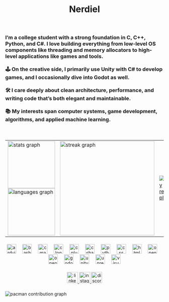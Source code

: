<h1 align="center">Nerdiel</h1>

###

<br clear="both">

<h3 align="left">I’m a college student with a strong foundation in C, C++, Python, and C#. I love building everything from low-level OS components like threading and memory allocators to high-level applications like games and tools.<br><br>🕹️ On the creative side, I primarily use Unity with C# to develop games, and I occasionally dive into Godot as well.<br><br>🛠️ I care deeply about clean architecture, performance, and writing code that’s both elegant and maintainable.<br><br>📚 My interests span computer systems, game development, algorithms, and applied machine learning.</h3>

###

<br clear="both">

<table>
  <tr>
    <td>
      <img src="https://github-readme-stats.vercel.app/api?username=Nerdiel&hide_title=true&hide_rank=false&show_icons=true&include_all_commits=true&count_private=true&disable_animations=false&theme=dark&locale=en&hide_border=false" height="150" alt="stats graph" />
      <br>
      <img src="https://github-readme-stats.vercel.app/api/top-langs?username=Nerdiel&locale=en&hide_title=false&layout=compact&card_width=320&langs_count=5&theme=dark&hide_border=false" height="150" alt="languages graph" />
    </td>
    <td>
      <img src="https://streak-stats.demolab.com?user=Nerdiel&locale=en&mode=weekly&theme=dark&hide_border=false&border_radius=5&date_format=j/n%5B/Y%5D" height="300" alt="streak graph" />
    </td>
    <td>
      <a href="https://open.spotify.com/user/8uj4gsyk1hju0j5cb9ef5tiu5">
        <img src="https://spotify-recently-played-readme.vercel.app/api?user=8uj4gsyk1hju0j5cb9ef5tiu5&count=6&unique=false" alt="Spotify recently played" />
      </a>
    </td>
  </tr>
</table>

###

<div align="center">
  <img src="https://cdn.jsdelivr.net/gh/devicons/devicon/icons/arduino/arduino-original-wordmark.svg" height="30" alt="arduino logo"  />
  <img width="12" />
  <img src="https://cdn.jsdelivr.net/gh/devicons/devicon/icons/bash/bash-original.svg" height="30" alt="bash logo"  />
  <img width="12" />
  <img src="https://cdn.jsdelivr.net/gh/devicons/devicon/icons/cmake/cmake-original.svg" height="30" alt="cmake logo"  />
  <img width="12" />
  <img src="https://cdn.jsdelivr.net/gh/devicons/devicon/icons/c/c-original.svg" height="30" alt="c logo"  />
  <img width="12" />
  <img src="https://cdn.jsdelivr.net/gh/devicons/devicon/icons/cplusplus/cplusplus-original.svg" height="30" alt="cplusplus logo"  />
  <img width="12" />
  <img src="https://cdn.jsdelivr.net/gh/devicons/devicon/icons/csharp/csharp-original.svg" height="30" alt="csharp logo"  />
  <img width="12" />
  <img src="https://cdn.jsdelivr.net/gh/devicons/devicon/icons/python/python-original.svg" height="30" alt="python logo"  />
  <img width="12" />
  <img src="https://cdn.jsdelivr.net/gh/devicons/devicon/icons/css3/css3-original.svg" height="30" alt="css logo"  />
  <img width="12" />
  <img src="https://cdn.jsdelivr.net/gh/devicons/devicon/icons/html5/html5-original.svg" height="30" alt="html5 logo"  />
  <img width="12" />
  <img src="https://cdn.jsdelivr.net/gh/devicons/devicon/icons/opencv/opencv-original.svg" height="30" alt="opencv logo"  />
  <img width="12" />
  <img src="https://cdn.jsdelivr.net/gh/devicons/devicon/icons/opengl/opengl-original.svg" height="30" alt="opengl logo"  />
  <img width="12" />
  <img src="https://cdn.jsdelivr.net/gh/devicons/devicon/icons/godot/godot-original.svg" height="30" alt="godot logo"  />
  <img width="12" />
  <img src="https://cdn.jsdelivr.net/gh/devicons/devicon/icons/unity/unity-original.svg" height="30" alt="unity logo"  />
  <img width="12" />
  <img src="https://cdn.jsdelivr.net/gh/devicons/devicon/icons/unrealengine/unrealengine-original.svg" height="30" alt="unrealengine logo"  />
  <img width="12" />
  <img src="https://cdn.jsdelivr.net/gh/devicons/devicon/icons/visualstudio/visualstudio-plain.svg" height="30" alt="visualstudio logo"  />
</div>

###

<div align="center">
  <a href="https://www.linkedin.com/in/danielhert/" target="_blank">
    <img src="https://img.shields.io/static/v1?message=LinkedIn&logo=linkedin&label=&color=0077B5&logoColor=white&labelColor=&style=for-the-badge" height="35" alt="linkedin logo"  />
  </a>
  <a href="https://www.instagram.com/hert_daniel/" target="_blank">
    <img src="https://img.shields.io/static/v1?message=Instagram&logo=instagram&label=&color=E4405F&logoColor=white&labelColor=&style=for-the-badge" height="35" alt="instagram logo"  />
  </a>
  <a href="https://discordapp.com/users/242293645066108929" target="_blank">
    <img src="https://img.shields.io/static/v1?message=Discord&logo=discord&label=&color=7289DA&logoColor=white&labelColor=&style=for-the-badge" height="35" alt="discord logo"  />
  </a>
</div>

###

<picture>
  <source media="(prefers-color-scheme: dark)" srcset="https://raw.githubusercontent.com/Nerdiel/Nerdiel/output/pacman-contribution-graph-dark.svg">
  <source media="(prefers-color-scheme: light)" srcset="https://raw.githubusercontent.com/Nerdiel/Nerdiel/output/pacman-contribution-graph.svg">
  <img alt="pacman contribution graph" src="https://raw.githubusercontent.com/Nerdiel/Nerdiel/output/pacman-contribution-graph.svg">
</picture>

###
